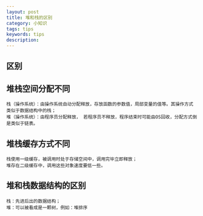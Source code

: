 ```yaml
---
layout: post
title: 堆和栈的区别
category: 小知识
tags: tips
keywords: tips
description: 
---
```

## 区别


## 堆栈空间分配不同
    栈（操作系统）：由操作系统自动分配释放，存放函数的参数值，局部变量的值等。其操作方式类似于数据结构中的栈；
    堆（操作系统）：由程序员分配释放， 若程序员不释放，程序结束时可能由OS回收，分配方式倒是类似于链表。


## 堆栈缓存方式不同
    栈使用一级缓存，被调用时处于存储空间中，调用完毕立即释放；
    堆存在二级缓存中，调用这些对象速度要低一些。


## 堆和栈数据结构的区别
    栈：先进后出的数据结构；
    堆：可以被看成是一颗树，例如：堆排序


